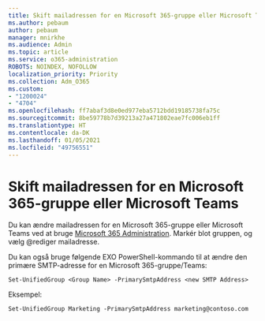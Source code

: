 ```yaml
---
title: Skift mailadressen for en Microsoft 365-gruppe eller Microsoft Teams
ms.author: pebaum
author: pebaum
manager: mnirkhe
ms.audience: Admin
ms.topic: article
ms.service: o365-administration
ROBOTS: NOINDEX, NOFOLLOW
localization_priority: Priority
ms.collection: Adm_O365
ms.custom:
- "1200024"
- "4704"
ms.openlocfilehash: ff7abaf3d8e0ed977eba5712bdd19185738fa75c
ms.sourcegitcommit: 8be59778b7d39213a27a471802eae7fc006eb1ff
ms.translationtype: HT
ms.contentlocale: da-DK
ms.lasthandoff: 01/05/2021
ms.locfileid: "49756551"
---
```

# <a name="change-email-address-of-a-microsoft-365-group-or-microsoft-teams"></a>Skift mailadressen for en Microsoft 365-gruppe eller Microsoft Teams

Du kan ændre mailadressen for en Microsoft 365-gruppe eller Microsoft Teams ved at bruge [Microsoft 365 Administration](https://admin.microsoft.com/). Markér blot gruppen, og vælg @rediger mailadresse.

Du kan også bruge følgende EXO PowerShell-kommando til at ændre den primære SMTP-adresse for en Microsoft 365-gruppe/Teams:

`Set-UnifiedGroup <Group Name> -PrimarySmtpAddress <new SMTP Address>`

Eksempel:

`Set-UnifiedGroup Marketing -PrimarySmtpAddress marketing@contoso.com`
